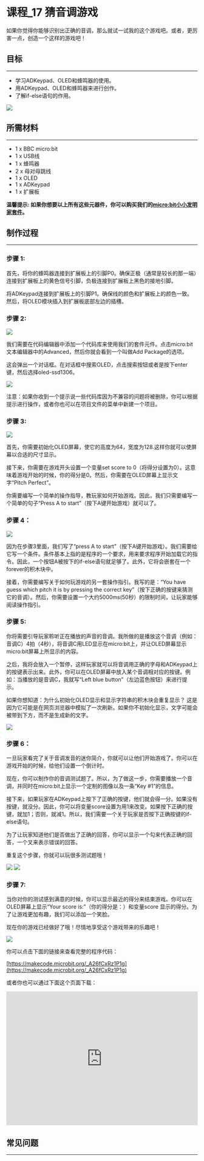 # 课程_17 猜音调游戏

如果你觉得你能够识别出正确的音调，那么就试一试我的这个游戏吧。或者，更厉害一点，创造一个这样的游戏吧！

## 目标
---

- 学习ADKeypad、OLED和蜂鸣器的使用。
- 用ADKeypad、OLED和蜂鸣器来进行创作。
- 了解if-else语句的作用。

![](./images/uONyfJT.jpg)


## 所需材料
---  

- 1 x BBC micro:bit
- 1 x USB线
- 1 x 蜂鸣器
- 2 x 母对母跳线
- 1 x OLED
- 1 x ADKeypad
- 1 x 扩展板

**温馨提示: 如果你想要以上所有这些元器件，你可以购买我们的[micro:bit小小发明家套件](https://item.taobao.com/item.htm?spm=a230r.7195193.1997079397.9.z3IMPf&id=564707672256&abbucket=5)。**


## 制作过程
---

### 步骤 1:

首先，将你的蜂鸣器连接到扩展板上的引脚P0。确保正极（通常是较长的那一端）连接到扩展板上的黄色信号引脚，负极连接到扩展板上黑色的接地引脚。

将ADKeypad连接到扩展板上的引脚P1。确保线的颜色和扩展板上的颜色一致。然后，将OLED模块插入到扩展板底部左边的插槽。


### 步骤 2:

![](./images/CmT2k2T.png)

我们需要在代码编辑器中添加一个代码库来使用我们的套件元件。点击micro:bit文本编辑器中的Advanced，然后你就会看到一个叫做Add Package的选项。

这会弹出一个对话框。在对话框中搜索OLED，点击搜索按钮或者是按下enter键，然后选择oled-ssd1306。

![](./images/hykIyTd.png)

注意：如果你收到一个提示说一些代码库因为不兼容的问题将被删除，你可以根据提示进行操作，或者你也可以在项目文件的菜单中新建一个项目。


### 步骤 3:

![](./images/ZGzxDCO.png)

首先，你需要初始化OLED屏幕，使它的高度为64，宽度为128.这样你就可以使屏幕以合适的尺寸显示。 

接下来，你需要在游戏开头设置一个变量set score to 0（将得分设置为0）。这意味着游戏开始的时候，你的得分是0。然后，你需要在OLED屏幕上显示文字“Pitch Perfect”。

你需要编写一个简单的操作指导，教玩家如何开始游戏。因此，我们只需要编写一个简单的句子“Press A to start”（按下A键开始游戏）就可以了。


### 步骤 4：

![](./images/WmBJnOV.png)

因为在步骤3里面，我们写了“press A to start”（按下A键开始游戏）。我们需要给它写一个条件。条件基本上指的是程序的一个要求，用来要求程序开始加载它的指令。因此，一个按钮A被按下的if-else语句就足够了。此外，它将会嵌套在一个forever的积木块中。

接着，你需要编写关于如何玩游戏的另一套操作指引。我写的是：“You have guess which pitch it is by pressing the correct key”（按下正确的按键来猜测它的音调）。然后，你需要设置一个大约5000ms(50秒）的限制时间，让玩家能够阅读操作指引。 


### 步骤 5:

你将需要引导玩家聆听正在播放的声音的音调。我所做的是播放这个音调（例如：音调C）4拍（4秒），将音调C用LED显示在micro:bit上，并让OLED屏幕显示micro:bit屏幕上所显示的内容。

之后，我将会放入一个暂停，这样玩家就可以将音调用正确的字母和ADKeypad上的按键表示出来。此外，你可以在OLED屏幕中放入某个音调相对应的按键。例如：当播放的是音调C，我就写“Left blue button”（左边蓝色按钮）来进行提示。

如果你想知道：为什么初始化OLED显示和显示字符串的积木块会重复显示？ 这是因为它可能是在网页浏览器中模拟了一次刷新。如果你不初始化显示，文字可能会被带到下方，而不是生成新的文字。

![](./images/8abBXgw.png)


### 步骤 6：

一旦玩家看完了关于音调发音的迷你简介，你就可以让他们开始游戏了。你可以在游戏开始的时候，给他们设置一个倒计时。

现在，你可以制作你的音调测试题了。所以，为了做这一步，你需要播放一个音调，并同时在micro:bit上显示一个定制的图像以及一条“Key #1”的信息。

接下来，如果玩家在ADKeypad上按下了正确的按键，他们就会得一分。如果没有按键，就没分。因此，你可以将变量score设置为用1来改变。如果按下正确的按键，就加1；否则，就减1。所以，我们需要一个关于玩家是否按下正确按键的if-else语句。

为了让玩家知道他们是否做出了正确的回答，你可以显示一个勾来代表正确的回答，一个叉来表示错误的回答。

重复这个步骤，你就可以玩很多测试题哦！

![](./images/CqWtEwD.png)
![](./images/jl3ogKg.png)


### 步骤 7:

当你对你的测试感到满意的时候，你可以显示最近的得分来结束游戏。你可以在OLED屏幕上显示“Your score is:”（你的得分是：）和变量score 显示的得分。为了让游戏更加有趣，我们可以添加一个笑脸。

现在你的游戏已经做好了哦！尽情地享受这个游戏带来的乐趣吧！

![](./images/a4LAQac.png)

你可以点击下面的链接来查看完整的程序代码：

[https://makecode.microbit.org/_A26fCxRz1P1g](https://makecode.microbit.org/_A26fCxRz1P1g)

或者你也可以通过下面这个页面下载：

<div style="position:relative;height:0;padding-bottom:70%;overflow:hidden;"><iframe style="position:absolute;top:0;left:0;width:100%;height:100%;" src="https://makecode.microbit.org/#pub:_A26fCxRz1P1g" frameborder="0" sandbox="allow-popups allow-forms allow-scripts allow-same-origin"></iframe></div>


## 常见问题
---